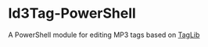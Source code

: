 # Id3Tag-PowerShell

A PowerShell module for editing MP3 tags based on [TagLib](/../../../../mono/taglib-sharp/)
